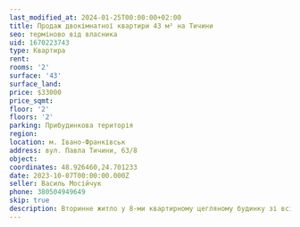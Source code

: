 ```yaml
---
last_modified_at: 2024-01-25T00:00:00+02:00
title: Продаж двокімнатної квартири 43 м² на Тичини
seo: терміново від власника
uid: 1670223743
type: Квартира
rent:
rooms: '2'
surface: '43'
surface_land:
price: $33000
price_sqmt:
floor: '2'
floors: '2'
parking: Прибудинкова територія
region:
location: м. Івано-Франківськ
address: вул. Павла Тичини, 63/8
object:
coordinates: 48.926460,24.701233
date: 2023-10-07T00:00:00.000Z
seller: Василь Мосійчук
phone: 380504949649
skip: true
description: Вторинне житло у 8-ми квартирному цегляному будинку зі всіма комунікаціями (газ, холодна та тепла вода, каналізація, Інтернет), індивідуальне опалення (пічне), частково з меблями, придатне для проживання
---
```

